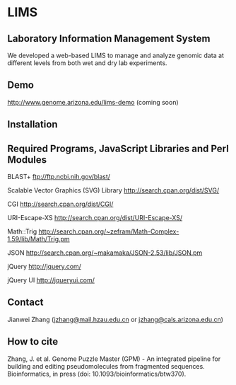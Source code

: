 # LIMS
## Laboratory Information Management System

We developed a web-based LIMS to manage and analyze genomic data at different levels from both wet and dry lab experiments.

## Demo
http://www.genome.arizona.edu/lims-demo (coming soon)

## Installation 

## Required Programs, JavaScript Libraries and Perl Modules

BLAST+ ftp://ftp.ncbi.nih.gov/blast/

Scalable Vector Graphics (SVG) Library http://search.cpan.org/dist/SVG/

CGI http://search.cpan.org/dist/CGI/

URI-Escape-XS http://search.cpan.org/dist/URI-Escape-XS/

Math::Trig http://search.cpan.org/~zefram/Math-Complex-1.59/lib/Math/Trig.pm

JSON http://search.cpan.org/~makamaka/JSON-2.53/lib/JSON.pm

jQuery http://jquery.com/

jQuery UI http://jqueryui.com/

## Contact
Jianwei Zhang (jzhang@mail.hzau.edu.cn or jzhang@cals.arizona.edu.cn)

## How to cite
Zhang, J. et al. Genome Puzzle Master (GPM) - An integrated pipeline for building and editing pseudomolecules from fragmented sequences. Bioinformatics, in press (doi: 10.1093/bioinformatics/btw370).
